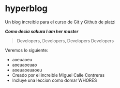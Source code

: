 # hyperblog
Un blog increible para el curso de Git y Github de platzi

***Como decia sakura I am her master***

>Developers, Developers, Developers
>Developers 

Veremos lo siguiente:
* aoeuaoeu
* aoeuaoeuao
* aoeuaoeuaoeu
* Creado por el increible Miguel Calle Contreras
* Incluye una leccion como domar WHORES